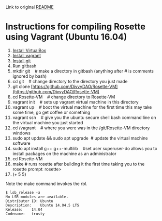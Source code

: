 Link to original [README](README)

# Instructions for compiling Rosette using Vagrant (Ubuntu 16.04)

1. [Install VirtualBox](https://www.virtualbox.org/wiki/Downloads) 
2. [Install vagrant](https://www.vagrantup.com/downloads.html) 
3. [Install git](https://git-scm.com/downloads) 
4. Run gitbash 
5. mkdir git    # make a directory in gitbash (anything after # is comments ignored by bash) 
6. cd git    # change directory to the directory you just made 
7. git clone [https://github.com/DivvyDAO/Rosette-VM](https://github.com/DivvyDAO/Rosette-VM)
8. cd Rosette-VM    # change directory to Rosette-VM 
9. vagrant init    # sets up vagrant virtual machine in this directory 
10. vagrant up    # boot the virtual machine for the first time this may take some time, go get coffee or something 
11. vagrant ssh    # give you the ubuntu secure shell bash command line on the virtual machine you just started 
12. cd /vagrant    # where you were was in the /git/Rosette-VM directory windows 
13. sudo apt update && sudo apt upgrade  # update the virtual machine software 
14. sudo apt install g++ g++-multilib    #set user superuser-do allows you to install packages on the machine as an administrator 
15. cd Rosette-VM 
16. make # runs rosette after building it the first time taking you to the rosette prompt: rosette&gt; 
17. (+ 5 5)

Note the make command invokes the rbl.

```
$ lsb_release -a
No LSB modules are available.
Distributor ID:	Ubuntu
Description:	Ubuntu 14.04.5 LTS
Release:	14.04
Codename:	trusty
```

